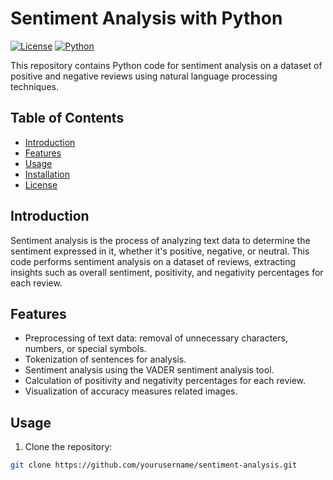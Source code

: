 # Sentiment Analysis with Python

[![License](https://img.shields.io/badge/license-MIT-blue.svg)](LICENSE)
[![Python](https://img.shields.io/badge/python-3.7%2B-blue)](https://www.python.org/downloads/)

This repository contains Python code for sentiment analysis on a dataset of positive and negative reviews using natural language processing techniques.

## Table of Contents
- [Introduction](#introduction)
- [Features](#features)
- [Usage](#usage)
- [Installation](#installation)
- [License](#license)

## Introduction

Sentiment analysis is the process of analyzing text data to determine the sentiment expressed in it, whether it's positive, negative, or neutral. This code performs sentiment analysis on a dataset of reviews, extracting insights such as overall sentiment, positivity, and negativity percentages for each review.

## Features

- Preprocessing of text data: removal of unnecessary characters, numbers, or special symbols.
- Tokenization of sentences for analysis.
- Sentiment analysis using the VADER sentiment analysis tool.
- Calculation of positivity and negativity percentages for each review.
- Visualization of accuracy measures related images.

## Usage

1. Clone the repository:

```bash
git clone https://github.com/yourusername/sentiment-analysis.git

